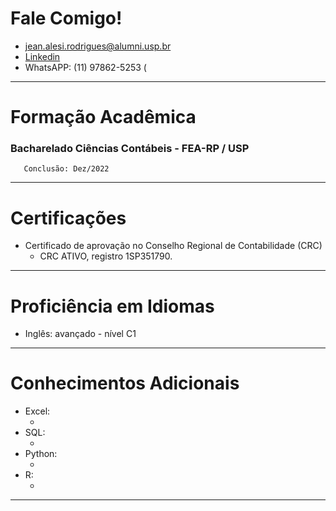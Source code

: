 # Fale Comigo!  
  - jean.alesi.rodrigues@alumni.usp.br
  - [Linkedin](teste.md)
  - WhatsAPP: (11) 97862-5253 (
    
***
# Formação Acadêmica
   ### Bacharelado Ciências Contábeis - FEA-RP / USP
       Conclusão: Dez/2022
       
***
# Certificações
 - Certificado de aprovação no Conselho Regional de Contabilidade (CRC)
     - CRC ATIVO, registro 1SP351790.

***
# Proficiência em Idiomas

  - Inglês: avançado - nível C1

***
# Conhecimentos Adicionais
  - Excel:
      - []()   
  - SQL:
      - []()   
  - Python:
      - []()   
  - R:
      - []()   
***

